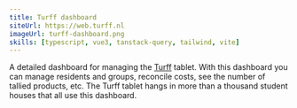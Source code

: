 ```yaml
---
title: Turff dashboard
siteUrl: https://web.turff.nl
imageUrl: turff-dashboard.png
skills: [typescript, vue3, tanstack-query, tailwind, vite]
---
```


A detailed dashboard for managing the [Turff](https://turff.nl) tablet. With this dashboard you can manage residents and groups, reconcile costs, see the number of tallied products, etc.
The Turff tablet hangs in more than a thousand student houses that all use this dashboard.
